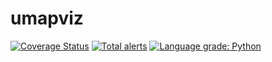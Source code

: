 # umapviz

[![Coverage Status](https://coveralls.io/repos/github/HK3-Lab-Team/umapviz/badge.svg?branch=master)](https://coveralls.io/github/HK3-Lab-Team/umapviz?branch=master)
[![Total alerts](https://img.shields.io/lgtm/alerts/g/HK3-Lab-Team/umapviz.svg?logo=lgtm&logoWidth=18)](https://lgtm.com/projects/g/HK3-Lab-Team/umapviz/alerts/)
[![Language grade: Python](https://img.shields.io/lgtm/grade/python/g/HK3-Lab-Team/umapviz.svg?logo=lgtm&logoWidth=18)](https://lgtm.com/projects/g/HK3-Lab-Team/umapviz/context:python)